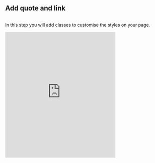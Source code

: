 ## Add quote and link

<div style="display: flex; flex-wrap: wrap">
<div style="flex-basis: 200px; flex-grow: 1; margin-right: 15px;">

In this step you will add classes to customise the styles on your page.

</div>
<div>
<iframe src="https://trinket.io/embed/html/b72e02e1d2?outputOnly=true" width="350" height="400" frameborder="0" marginwidth="0" marginheight="0" allowfullscreen></iframe>
</div>
</div>

